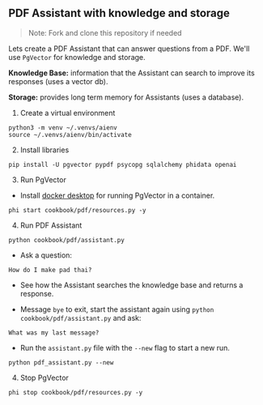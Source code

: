 ## PDF Assistant with knowledge and storage

> Note: Fork and clone this repository if needed

Lets create a PDF Assistant that can answer questions from a PDF. We'll use `PgVector` for knowledge and storage.

**Knowledge Base:** information that the Assistant can search to improve its responses (uses a vector db).

**Storage:** provides long term memory for Assistants (uses a database).

1. Create a virtual environment

```shell
python3 -m venv ~/.venvs/aienv
source ~/.venvs/aienv/bin/activate
```

2. Install libraries

```shell
pip install -U pgvector pypdf psycopg sqlalchemy phidata openai
```

3. Run PgVector

- Install [docker desktop](https://docs.docker.com/desktop/install/mac-install/) for running PgVector in a container.

```shell
phi start cookbook/pdf/resources.py -y
```

4. Run PDF Assistant

```shell
python cookbook/pdf/assistant.py
```

- Ask a question:

```
How do I make pad thai?
```

- See how the Assistant searches the knowledge base and returns a response.

- Message `bye` to exit, start the assistant again using `python cookbook/pdf/assistant.py` and ask:

```
What was my last message?
```

- Run the `assistant.py` file with the `--new` flag to start a new run.

```shell
python pdf_assistant.py --new
```

4. Stop PgVector

```shell
phi stop cookbook/pdf/resources.py -y
```

